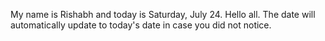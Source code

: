 My name is Rishabh and today is Saturday, July 24. Hello all. The date will automatically update to today's date in case you did not notice.
